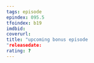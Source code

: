 ```yaml
---
tags: episode
epindex: 095.5
tfoindex: b19
imdbid: 
coverurl: 
title: "upcoming bonus episode
"releasedate: 
rating: ?
---
```


